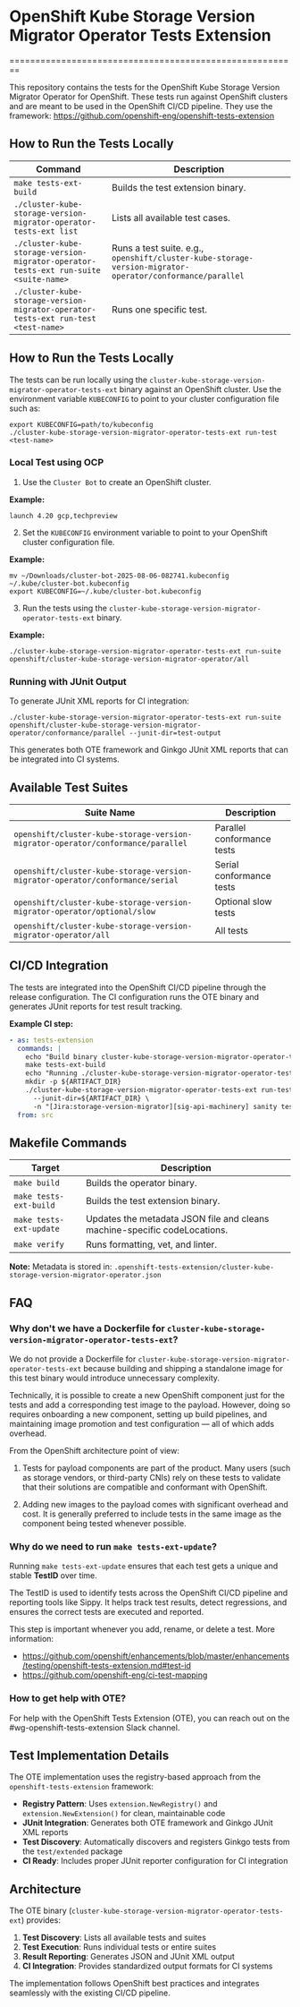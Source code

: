 # OpenShift Kube Storage Version Migrator Operator Tests Extension
========================================================

This repository contains the tests for the OpenShift Kube Storage Version Migrator Operator for OpenShift.
These tests run against OpenShift clusters and are meant to be used in the OpenShift CI/CD pipeline.
They use the framework: https://github.com/openshift-eng/openshift-tests-extension

## How to Run the Tests Locally

| Command | Description |
|---------|-------------|
| `make tests-ext-build` | Builds the test extension binary. |
| `./cluster-kube-storage-version-migrator-operator-tests-ext list` | Lists all available test cases. |
| `./cluster-kube-storage-version-migrator-operator-tests-ext run-suite <suite-name>` | Runs a test suite. e.g., `openshift/cluster-kube-storage-version-migrator-operator/conformance/parallel` |
| `./cluster-kube-storage-version-migrator-operator-tests-ext run-test <test-name>` | Runs one specific test. |

## How to Run the Tests Locally

The tests can be run locally using the `cluster-kube-storage-version-migrator-operator-tests-ext` binary against an OpenShift cluster.
Use the environment variable `KUBECONFIG` to point to your cluster configuration file such as:

```shell
export KUBECONFIG=path/to/kubeconfig
./cluster-kube-storage-version-migrator-operator-tests-ext run-test <test-name>
```

### Local Test using OCP

1. Use the `Cluster Bot` to create an OpenShift cluster.

**Example:**
```shell
launch 4.20 gcp,techpreview
```

2. Set the `KUBECONFIG` environment variable to point to your OpenShift cluster configuration file.

**Example:**
```shell
mv ~/Downloads/cluster-bot-2025-08-06-082741.kubeconfig ~/.kube/cluster-bot.kubeconfig
export KUBECONFIG=~/.kube/cluster-bot.kubeconfig
```

3. Run the tests using the `cluster-kube-storage-version-migrator-operator-tests-ext` binary.

**Example:**
```shell
./cluster-kube-storage-version-migrator-operator-tests-ext run-suite openshift/cluster-kube-storage-version-migrator-operator/all
```

### Running with JUnit Output

To generate JUnit XML reports for CI integration:

```shell
./cluster-kube-storage-version-migrator-operator-tests-ext run-suite openshift/cluster-kube-storage-version-migrator-operator/conformance/parallel --junit-dir=test-output
```

This generates both OTE framework and Ginkgo JUnit XML reports that can be integrated into CI systems.

## Available Test Suites

| Suite Name | Description |
|------------|-------------|
| `openshift/cluster-kube-storage-version-migrator-operator/conformance/parallel` | Parallel conformance tests |
| `openshift/cluster-kube-storage-version-migrator-operator/conformance/serial` | Serial conformance tests |
| `openshift/cluster-kube-storage-version-migrator-operator/optional/slow` | Optional slow tests |
| `openshift/cluster-kube-storage-version-migrator-operator/all` | All tests |

## CI/CD Integration

The tests are integrated into the OpenShift CI/CD pipeline through the release configuration.
The CI configuration runs the OTE binary and generates JUnit reports for test result tracking.

**Example CI step:**
```yaml
- as: tests-extension
  commands: |
    echo "Build binary cluster-kube-storage-version-migrator-operator-tests-ext"
    make tests-ext-build
    echo "Running ./cluster-kube-storage-version-migrator-operator-tests-ext with sanity test"
    mkdir -p ${ARTIFACT_DIR}
    ./cluster-kube-storage-version-migrator-operator-tests-ext run-test \
      --junit-dir=${ARTIFACT_DIR} \
      -n "[Jira:storage-version-migrator][sig-api-machinery] sanity test should always pass [Suite:openshift/cluster-kube-storage-version-migrator-operator/conformance/parallel]"
  from: src
```

## Makefile Commands

| Target | Description |
|--------|-------------|
| `make build` | Builds the operator binary. |
| `make tests-ext-build` | Builds the test extension binary. |
| `make tests-ext-update` | Updates the metadata JSON file and cleans machine-specific codeLocations. |
| `make verify` | Runs formatting, vet, and linter. |

**Note:** Metadata is stored in: `.openshift-tests-extension/cluster-kube-storage-version-migrator-operator.json`

## FAQ

### Why don't we have a Dockerfile for `cluster-kube-storage-version-migrator-operator-tests-ext`?

We do not provide a Dockerfile for `cluster-kube-storage-version-migrator-operator-tests-ext` because building and shipping a
standalone image for this test binary would introduce unnecessary complexity.

Technically, it is possible to create a new OpenShift component just for the
tests and add a corresponding test image to the payload. However, doing so requires
onboarding a new component, setting up build pipelines, and maintaining image promotion
and test configuration — all of which adds overhead.

From the OpenShift architecture point of view:

1. Tests for payload components are part of the product. Many users (such as storage vendors, or third-party CNIs)
rely on these tests to validate that their solutions are compatible and conformant with OpenShift.

2. Adding new images to the payload comes with significant overhead and cost.
It is generally preferred to include tests in the same image as the component
being tested whenever possible.

### Why do we need to run `make tests-ext-update`?

Running `make tests-ext-update` ensures that each test gets a unique and stable **TestID** over time.

The TestID is used to identify tests across the OpenShift CI/CD pipeline and reporting tools like Sippy.
It helps track test results, detect regressions, and ensures the correct tests are
executed and reported.

This step is important whenever you add, rename, or delete a test.
More information:
- https://github.com/openshift/enhancements/blob/master/enhancements/testing/openshift-tests-extension.md#test-id
- https://github.com/openshift-eng/ci-test-mapping

### How to get help with OTE?

For help with the OpenShift Tests Extension (OTE), you can reach out on the #wg-openshift-tests-extension Slack channel.

## Test Implementation Details

The OTE implementation uses the registry-based approach from the `openshift-tests-extension` framework:

- **Registry Pattern**: Uses `extension.NewRegistry()` and `extension.NewExtension()` for clean, maintainable code
- **JUnit Integration**: Generates both OTE framework and Ginkgo JUnit XML reports
- **Test Discovery**: Automatically discovers and registers Ginkgo tests from the `test/extended` package
- **CI Ready**: Includes proper JUnit reporter configuration for CI integration

## Architecture

The OTE binary (`cluster-kube-storage-version-migrator-operator-tests-ext`) provides:

1. **Test Discovery**: Lists all available tests and suites
2. **Test Execution**: Runs individual tests or entire suites
3. **Result Reporting**: Generates JSON and JUnit XML output
4. **CI Integration**: Provides standardized output formats for CI systems

The implementation follows OpenShift best practices and integrates seamlessly with the existing CI/CD pipeline.
